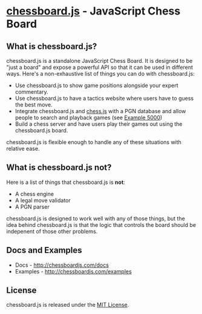 [chessboard.js](http://chessboardjs.com) - JavaScript Chess Board
==================================================

What is chessboard.js?
--------------------------------------

chessboard.js is a standalone JavaScript Chess Board. It is designed to be "just a board" and expose a powerful API so that it can be used in different ways. Here's a non-exhaustive list of things you can do with chessboard.js:

- Use chessboard.js to show game positions alongside your expert commentary.
- Use chessboard.js to have a tactics website where users have to guess the best move.
- Integrate chessboard.js and [chess.js](https://github.com/jhlywa/chess.js) with a PGN database and allow people to search and playback games (see [Example 5000](http://chessboardjs.com/examples#5000))
- Build a chess server and have users play their games out using the chessboard.js board.

chessboard.js is flexible enough to handle any of these situations with relative ease.

What is chessboard.js not?
--------------------------------------

Here is a list of things that chessboard.js is **not**:

- A chess engine
- A legal move validator
- A PGN parser

chessboard.js is designed to work well with any of those things, but the idea behind chessboard.js is that the logic that controls the board should be indepenent of those other problems.

Docs and Examples
--------------------------------------

- Docs - <http://chessboardjs.com/docs>
- Examples - <http://chessboardjs.com/examples>

License
--------------------------------------

chessboard.js is released under the [MIT License](https://github.com/oakmac/chessboardjs/blob/master/LICENSE).
